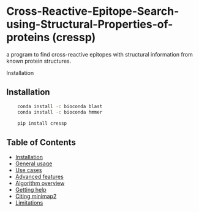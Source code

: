 # Cross-Reactive-Epitope-Search-using-Structural-Properties-of-proteins (cressp)
 a program to find cross-reactive epitopes with structural information from known protein structures.

Installation
## <a name="install"></a>Installation 

```sh
    conda install -c bioconda blast
    conda install -c bioconda hmmer
```

```sh
    pip install cressp
```

## Table of Contents

- [Installation](#install)
- [General usage](#general)
- [Use cases](#cases)
- [Advanced features](#advanced)
- [Algorithm overview](#algo)
- [Getting help](#help)
- [Citing minimap2](#cite)
- [Limitations](#limit)
